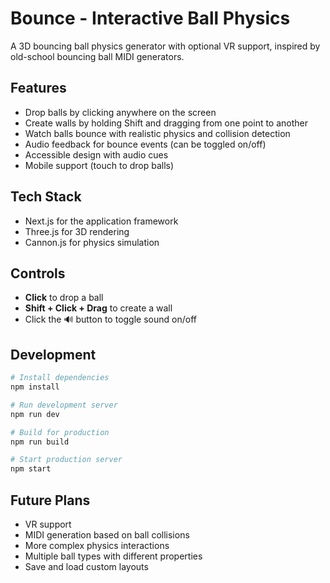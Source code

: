 # Bounce - Interactive Ball Physics

A 3D bouncing ball physics generator with optional VR support, inspired by old-school bouncing ball MIDI generators.

## Features

- Drop balls by clicking anywhere on the screen
- Create walls by holding Shift and dragging from one point to another
- Watch balls bounce with realistic physics and collision detection
- Audio feedback for bounce events (can be toggled on/off)
- Accessible design with audio cues
- Mobile support (touch to drop balls)

## Tech Stack

- Next.js for the application framework
- Three.js for 3D rendering
- Cannon.js for physics simulation

## Controls

- **Click** to drop a ball
- **Shift + Click + Drag** to create a wall
- Click the 🔊 button to toggle sound on/off

## Development

```bash
# Install dependencies
npm install

# Run development server
npm run dev

# Build for production
npm run build

# Start production server
npm start
```

## Future Plans

- VR support
- MIDI generation based on ball collisions
- More complex physics interactions
- Multiple ball types with different properties
- Save and load custom layouts 